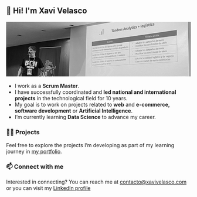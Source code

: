 ## 👋 Hi! I'm Xavi Velasco 
<kbd>![Xavi Velasco Banner](https://github.com/XaviVelasco/XaviVelasco/blob/main/img/Xavi%20Velasco%20Talk.jpg)

- I work as a **Scrum Master**.
- I have successfully coordinated and **led national and international projects** in the technological field for 10 years.
- My goal is to work on projects related to **web** and **e-commerce, software development** or **Artificial Intelligence**.
- I’m currently learning **Data Science** to advance my career.

### 👨‍💻 Projects

Feel free to explore the projects I’m developing as part of my learning journey in [my portfolio](https://github.com/XaviVelasco/Portfolio).

### 📫 Connect with me

Interested in connecting? You can reach me at contacto@xavivelasco.com or you can visit my [LinkedIn profile](https://www.linkedin.com/in/xavivelasco)
